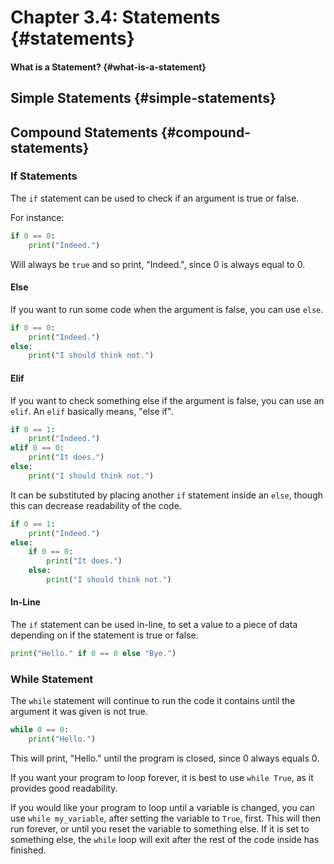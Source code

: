 # Chapter 3.4: Statements {#statements}

#### What is a Statement? {#what-is-a-statement}

## Simple Statements {#simple-statements}

## Compound Statements {#compound-statements}

### If Statements

The `if` statement can be used to check if an argument is true or false.

For instance:

```py
if 0 == 0:
    print("Indeed.")
```

Will always be `true` and so print, "Indeed.", since 0 is always equal to 0.

#### Else

If you want to run some code when the argument is false, you can use `else`.

```py
if 0 == 0:
    print("Indeed.")
else:
    print("I should think not.")
```

#### Elif

If you want to check something else if the argument is false, you can use an `elif`. An `elif` basically means, "else if".

```py
if 0 == 1:
    print("Indeed.")
elif 0 == 0:
    print("It does.")
else:
    print("I should think not.")
```

It can be substituted by placing another `if` statement inside an `else`, though this can decrease readability of the code.

```py
if 0 == 1:
    print("Indeed.")
else:
    if 0 == 0:
        print("It does.")
    else:
        print("I should think not.")
```

#### In-Line

The `if` statement can be used in-line, to set a value to a piece of data depending on if the statement is true or false.

```py
print("Hello." if 0 == 0 else "Bye.")
```

### While Statement

The `while` statement will continue to run the code it contains until the argument it was given is not true.

```py
while 0 == 0:
    print("Hello.")
```

This will print, "Hello." until the program is closed, since 0 always equals 0.

If you want your program to loop forever, it is best to use `while True`, as it provides good readability.

If you would like your program to loop until a variable is changed, you can use `while my_variable`, after setting the variable to `True`, first. This will then run forever, or until you reset the variable to something else. If it is set to something else, the `while` loop will exit after the rest of the code inside has finished.

